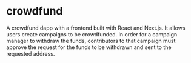 # crowdfund

A crowdfund dapp with a frontend built with React and Next.js. It allows users create campaigns to be crowdfunded. In order for
a campaign manager to withdraw the funds, contributors to that campaign must approve the request for the funds
to be withdrawn and sent to the requested address.
